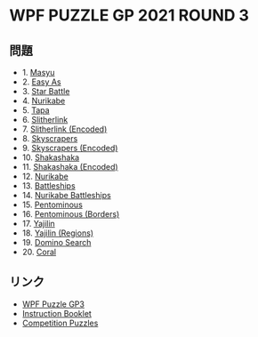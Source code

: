 # WPF PUZZLE GP 2021 ROUND 3

## 問題
- 1\. [Masyu](../puzzle/masyu.md)
- 2\. [Easy As](../puzzle/easyas.md)
- 3\. [Star Battle](../puzzle/starbattle.md)
- 4\. [Nurikabe](../puzzle/nurikabe.md)
- 5\. [Tapa](../puzzle/tapa.md)
- 6\. [Slitherlink](../puzzle/slitherlink.md)
- 7\. [Slitherlink (Encoded)](../puzzle/slitherlink_encoded.md)
- 8\. [Skyscrapers](../puzzle/skyscrapers.md)
- 9\. [Skyscrapers (Encoded)](../puzzle/skyscrapers_encoded.md)
- 10\. [Shakashaka](../puzzle/shakashaka.md)
- 11\. [Shakashaka (Encoded)](../puzzle/shakashaka_encoded.md)
- 12\. [Nurikabe](../puzzle/nurikabe.md)
- 13\. [Battleships](../puzzle/battleships.md)
- 14\. [Nurikabe Battleships](../puzzle/nurikabe_battleships.md)
- 15\. [Pentominous](../puzzle/pentominous.md)
- 16\. [Pentominous (Borders)](../puzzle/pentominous_borders.md)
- 17\. [Yajilin](../puzzle/yajilin.md)
- 18\. [Yajilin (Regions)](../puzzle/yajilin_regions.md)
- 19\. [Domino Search](../puzzle/dominosearch.md)
- 20\. [Coral](../puzzle/coral.md)

## リンク
- [WPF Puzzle GP3](https://gp.worldpuzzle.org/content/wpf-puzzle-gp3-6)
- [Instruction Booklet](https://gp.worldpuzzle.org/content/instruction-booklet-118)
- [Competition Puzzles](https://gp.worldpuzzle.org/content/competition-puzzles-83)
